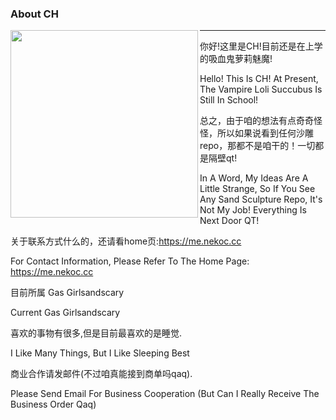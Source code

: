 ### About CH

<img align='left' src='https://me.nekoc.cc/assets/images/Half-CH@1500.webp' width='300px'>

***

你好!这里是CH!目前还是在上学的吸血鬼萝莉魅魔!

Hello! This Is CH! At Present, The Vampire Loli Succubus Is Still In School!

总之，由于咱的想法有点奇奇怪怪，所以如果说看到任何沙雕repo，那都不是咱干的！一切都是隔壁qt!

In A Word, My Ideas Are A Little Strange, So If You See Any Sand Sculpture Repo, It's Not My Job! Everything Is Next Door QT!

关于联系方式什么的，还请看home页:https://me.nekoc.cc

For Contact Information, Please Refer To The Home Page: https://me.nekoc.cc

目前所属 Gas Girlsandscary

Current Gas Girlsandscary

喜欢的事物有很多,但是目前最喜欢的是睡觉.

I Like Many Things, But I Like Sleeping Best

商业合作请发邮件(不过咱真能接到商单吗qaq).

Please Send Email For Business Cooperation (But Can I Really Receive The Business Order Qaq)